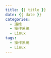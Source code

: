 ```yaml
---
title: {{ title }}
date: {{ date }}
categories:
  - 运维
  - 操作系统
  - Linux
tags:
  - 操作系统
  - Linux
---
```

